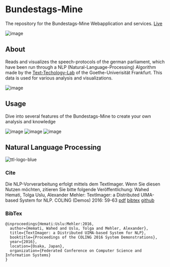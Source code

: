 # Bundestags-Mine
The repository for the Bundestags-Mine Webapplication and services. [Live](https://bundestag-mine.de/)

![image](https://user-images.githubusercontent.com/49918134/182586947-b5febb17-b461-442c-82c9-2b792ccdde1b.png)

## About
Reads and visualizes the speech-protocols of the german parliament, which have been run through a NLP (Natural-Language-Processing) Algorithm made by the [Text-Techology-Lab](https://www.texttechnologylab.org/) of the Goethe-Univerisität Frankfurt. This data is used for various analysis and visualizations.

![image](https://user-images.githubusercontent.com/49918134/182587206-f30e256c-2bc3-490b-9dbf-8d9ebdcd3801.png)

## Usage
Dive into several features of the Bundestags-Mine to create your own analysis and knowledge

![image](https://user-images.githubusercontent.com/49918134/182587945-7f722350-1100-4065-84ab-32ed965c15a3.png)
![image](https://user-images.githubusercontent.com/49918134/182587979-5e6bca81-644f-49eb-9be2-98ff5bf2a8cb.png)
![image](https://user-images.githubusercontent.com/49918134/182588047-67f7f540-837b-444e-94b8-c4215abbca9d.png)

## Natural Language Processing

![ttl-logo-blue](https://user-images.githubusercontent.com/32450159/149387119-6d300f31-f743-436b-b1e1-baf2181ff961.png)

### Cite

Die NLP-Vorverarbeitung erfolgt mittels dem TextImager. Wenn Sie diesen Nutzen möchten, zitieren Sie bitte folgende Veröffentlichung: Wahed Hemati, Tolga Uslu, Alexander Mehler: TextImager: a Distributed UIMA-based System for NLP. COLING (Demos) 2016: 59-63 [pdf](https://aclanthology.org/C16-2013.pdf) [bibtex](https://aclanthology.org/C16-2013.bib) [github](https://github.com/texttechnologylab/textimager-uima)

### BibTex

```
@inproceedings{Hemati:Uslu:Mehler:2016,
  author={Hemati, Wahed and Uslu, Tolga and Mehler, Alexander},
  title={TextImager: a Distributed UIMA-based System for NLP},
  booktitle={Proceedings of the COLING 2016 System Demonstrations},
  year={2016},
  location={Osaka, Japan},
  organization={Federated Conference on Computer Science and Information Systems}
}
```


